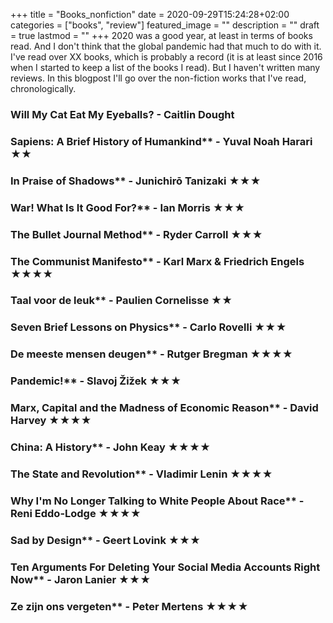 +++
title =  "Books_nonfiction"
date = 2020-09-29T15:24:28+02:00
categories = ["books", "review"]
featured_image = ""
description = ""
draft = true
lastmod = ""
+++
2020 was a good year, at least in terms of books read. And I don't think that the global pandemic had that much to do with it. I've read over XX books, which is probably a record (it is at least since 2016 when I started to keep a list of the books I read). But I haven't written many reviews. In this blogpost I'll go over the non-fiction works that I've read, chronologically.
<!--more-->

### Will My Cat Eat My Eyeballs? - Caitlin Dought
### Sapiens: A Brief History of Humankind** - Yuval Noah Harari ★★
### In Praise of Shadows** - Junichirō Tanizaki ★★★
### War! What Is It Good For?** - Ian Morris ★★★
### The Bullet Journal Method** - Ryder Carroll ★★★
### The Communist Manifesto** - Karl Marx & Friedrich Engels ★★★★
### Taal voor de leuk** - Paulien Cornelisse ★★
### Seven Brief Lessons on Physics** - Carlo Rovelli ★★★
### De meeste mensen deugen** - Rutger Bregman ★★★★
### Pandemic!** - Slavoj Žižek ★★★
### Marx, Capital and the Madness of Economic Reason** - David Harvey ★★★★
### China: A History** - John Keay ★★★★
### The State and Revolution** - Vladimir Lenin ★★★★
### Why I'm No Longer Talking to White People About Race** - Reni Eddo-Lodge ★★★★
### Sad by Design** - Geert Lovink ★★★
### Ten Arguments For Deleting Your Social Media Accounts Right Now** - Jaron Lanier ★★★
### Ze zijn ons vergeten** - Peter Mertens ★★★★
